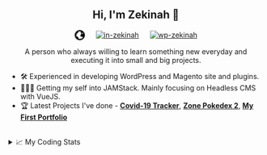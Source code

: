 <h2 align="center">Hi, I'm Zekinah 👋</h2>
<p align="center">
<a href="https://www.zekinahlecaros.com/" target="blank"><img align="center" src=https://raw.githubusercontent.com/iconic/open-iconic/master/svg/globe.svg alt="zekinalecaros.com" height="20" width="20" /></a>
&emsp;
<a href="https://ph.linkedin.com/in/zekinah" target="blank"><img align="center" src=https://cdn.jsdelivr.net/npm/simple-icons@3.0.1/icons/linkedin.svg alt="in-zekinah" height="20" width="20" /></a>
  &emsp;
<a href="https://profiles.wordpress.org/zekinah/" target="blank"><img align="center" src=https://cdn.jsdelivr.net/npm/simple-icons@3.0.1/icons/wordpress.svg alt="wp-zekinah" height="20" width="20" /></a>
</p>
<p align="center">
A person who always willing to learn something new everyday and executing it into small and big projects.
</p>

- 🛠 Experienced in developing WordPress and Magento site and plugins.
- 👩🏻‍💻 Getting my self into JAMStack. Mainly focusing on Headless CMS with VueJS.
- 🏆 Latest Projects I've done - **[Covid-19 Tracker](https://github.com/zekinah/pandemiccovid-19)**, **[Zone Pokedex 2](https://github.com/zekinah/zone-pokedex2)**, **[My First Portfolio](https://github.com/zekinah/iamzekinah)** 
<br><br>

<details>
    <summary>📈 My Coding Stats</summary>
<!--START_SECTION:waka-->
**I'm an Early 🐤** 

```text
🌞 Morning    47 commits     █░░░░░░░░░░░░░░░░░░░░░░░░   7.13% 
🌆 Daytime    316 commits    ████████████░░░░░░░░░░░░░   47.95% 
🌃 Evening    281 commits    ██████████░░░░░░░░░░░░░░░   42.64% 
🌙 Night      15 commits     ░░░░░░░░░░░░░░░░░░░░░░░░░   2.28%

```
📅 **I'm Most Productive on Saturday** 

```text
Monday       95 commits     ███░░░░░░░░░░░░░░░░░░░░░░   14.42% 
Tuesday      80 commits     ███░░░░░░░░░░░░░░░░░░░░░░   12.14% 
Wednesday    100 commits    ███░░░░░░░░░░░░░░░░░░░░░░   15.17% 
Thursday     82 commits     ███░░░░░░░░░░░░░░░░░░░░░░   12.44% 
Friday       105 commits    ████░░░░░░░░░░░░░░░░░░░░░   15.93% 
Saturday     112 commits    ████░░░░░░░░░░░░░░░░░░░░░   17.0% 
Sunday       85 commits     ███░░░░░░░░░░░░░░░░░░░░░░   12.9%

```


📊 **This Week I Spent My Time On** 

```text
💬 Programming Languages: 
PHP                      15 hrs 33 mins      █████████████████░░░░░░░░   69.91% 
JavaScript               1 hr 52 mins        ██░░░░░░░░░░░░░░░░░░░░░░░   8.39% 
XML                      1 hr 45 mins        ██░░░░░░░░░░░░░░░░░░░░░░░   7.91% 
Markdown                 1 hr 12 mins        █░░░░░░░░░░░░░░░░░░░░░░░░   5.41% 
Text                     59 mins             █░░░░░░░░░░░░░░░░░░░░░░░░   4.49%

```

**I Mostly Code in PHP** 

```text
PHP                      23 repos            █████████████░░░░░░░░░░░░   54.76% 
JavaScript               5 repos             ███░░░░░░░░░░░░░░░░░░░░░░   11.9% 
HTML                     5 repos             ███░░░░░░░░░░░░░░░░░░░░░░   11.9% 
CSS                      5 repos             ███░░░░░░░░░░░░░░░░░░░░░░   11.9% 
Vue                      4 repos             ██░░░░░░░░░░░░░░░░░░░░░░░   9.52%

```



<!--END_SECTION:waka-->
</details>
